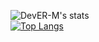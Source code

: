 ![DevER-M's stats](https://github-readme-stats.vercel.app/api?username=DevER-M&show_icons=true&theme=tokyonight)  
[![Top Langs](https://github-readme-stats.vercel.app/api/top-langs/?username=DevER-M)](https://github.com/anuraghazra/github-readme-stats)
